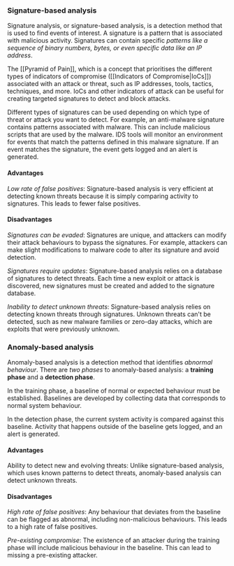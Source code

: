### Signature-based analysis

Signature analysis, or signature-based analysis, is a detection method that is used to find events of interest. A signature is a pattern that is associated with malicious activity. Signatures can contain specific *patterns like a sequence of binary numbers, bytes, or even specific data like an IP address*. 

The [[Pyramid of Pain]], which is a concept that prioritises the different types of indicators of compromise ([[Indicators of Compromise|IoCs]]) associated with an attack or threat, such as IP addresses, tools, tactics, techniques, and more. IoCs and other indicators of attack can be useful for creating targeted signatures to detect and block attacks.

Different types of signatures can be used depending on which type of threat or attack you want to detect. For example, an anti-malware signature contains patterns associated with malware. This can include malicious scripts that are used by the malware. IDS tools will monitor an environment for events that match the patterns defined in this malware signature. If an event matches the signature, the event gets logged and an alert is generated. 

#### Advantages
*Low rate of false positives*: Signature-based analysis is very efficient at detecting known threats because it is simply comparing activity to signatures. This leads to fewer false positives. 
#### Disadvantages
*Signatures can be evaded*: Signatures are unique, and attackers can modify their attack behaviours to bypass the signatures. For example, attackers can make slight modifications to malware code to alter its signature and avoid detection.

*Signatures require updates*: Signature-based analysis relies on a database of signatures to detect threats. Each time a new exploit or attack is discovered, new signatures must be created and added to the signature database.

*Inability to detect unknown threats*: Signature-based analysis relies on detecting known threats through signatures. Unknown threats can't be detected, such as new malware families or zero-day attacks, which are exploits that were previously unknown. 

### Anomaly-based analysis

Anomaly-based analysis is a detection method that identifies *abnormal behaviour*. There are *two phases* to anomaly-based analysis: a **training phase** and a **detection phase**. 

In the training phase, a baseline of normal or expected behaviour must be established. Baselines are developed by collecting data that corresponds to normal system behaviour. 

In the detection phase, the current system activity is compared against this baseline. Activity that happens outside of the baseline gets logged, and an alert is generated. 

#### Advantages
Ability to detect new and evolving threats: Unlike signature-based analysis, which uses known patterns to detect threats, anomaly-based analysis can detect unknown threats.

#### Disadvantages
*High rate of false positives*: Any behaviour that deviates from the baseline can be flagged as abnormal, including non-malicious behaviours. This leads to a high rate of false positives.

*Pre-existing compromise*: The existence of an attacker during the training phase will include malicious behaviour in the baseline. This can lead to missing a pre-existing attacker.